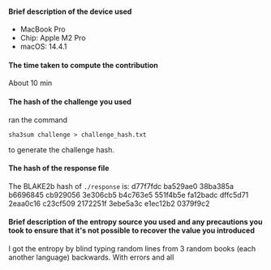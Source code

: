 #### Brief description of the device used
- MacBook Pro
- Chip: Apple M2 Pro
- macOS: 14.4.1

#### The time taken to compute the contribution
About 10 min

#### The hash of the challenge you used
ran the command
```
sha3sum challenge > challenge_hash.txt
```
to generate the challenge hash.

#### The hash of the response file
The BLAKE2b hash of `./response` is:
        d77f7fdc ba529ae0 38ba385a b6696845
        cb929056 3e306cb5 b4c763e5 551f4b5e
        fa12badc dffc5d71 2eaa0c16 c23cf509
        2172251f 3ebe5a3c e1ec12b2 0379f9c2

#### Brief description of the entropy source you used and any precautions you took to ensure that it's not possible to recover the value you introduced
I got the entropy by blind typing random lines from 3 random books (each another language) backwards. With errors and all

